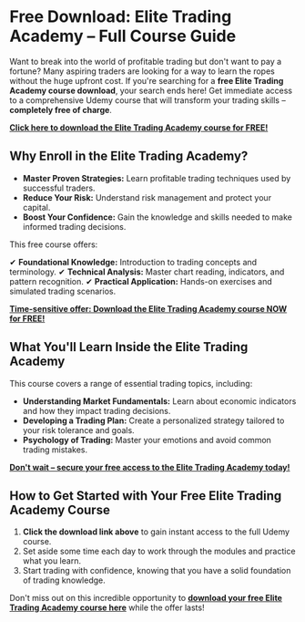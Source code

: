 # Free Download: Elite Trading Academy – Full Course Guide

Want to break into the world of profitable trading but don't want to pay a fortune? Many aspiring traders are looking for a way to learn the ropes without the huge upfront cost. If you're searching for a **free Elite Trading Academy course download**, your search ends here! Get immediate access to a comprehensive Udemy course that will transform your trading skills – **completely free of charge**.

[**Click here to download the Elite Trading Academy course for FREE!**](https://udemywork.com/elite-trading-academy)

## Why Enroll in the Elite Trading Academy?

*   **Master Proven Strategies:** Learn profitable trading techniques used by successful traders.
*   **Reduce Your Risk:** Understand risk management and protect your capital.
*   **Boost Your Confidence:** Gain the knowledge and skills needed to make informed trading decisions.

This free course offers:

✔ **Foundational Knowledge:** Introduction to trading concepts and terminology.
✔ **Technical Analysis:** Master chart reading, indicators, and pattern recognition.
✔ **Practical Application:** Hands-on exercises and simulated trading scenarios.

[**Time-sensitive offer: Download the Elite Trading Academy course NOW for FREE!**](https://udemywork.com/elite-trading-academy)

## What You'll Learn Inside the Elite Trading Academy

This course covers a range of essential trading topics, including:

*   **Understanding Market Fundamentals:** Learn about economic indicators and how they impact trading decisions.
*   **Developing a Trading Plan:** Create a personalized strategy tailored to your risk tolerance and goals.
*   **Psychology of Trading:** Master your emotions and avoid common trading mistakes.

[**Don't wait – secure your free access to the Elite Trading Academy today!**](https://udemywork.com/elite-trading-academy)

## How to Get Started with Your Free Elite Trading Academy Course

1.  **Click the download link above** to gain instant access to the full Udemy course.
2.  Set aside some time each day to work through the modules and practice what you learn.
3.  Start trading with confidence, knowing that you have a solid foundation of trading knowledge.

Don't miss out on this incredible opportunity to **[download your free Elite Trading Academy course here](https://udemywork.com/elite-trading-academy)** while the offer lasts!

